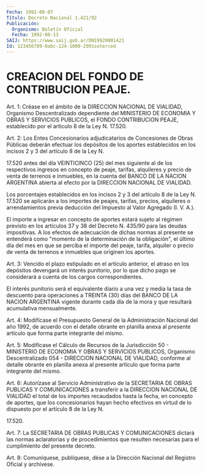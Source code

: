 ```yaml
---
Fecha: 1992-08-07
Título: Decreto Nacional 1.421/92
Publicación:
  Organismo: Boletín Oficial
  Fecha: 1992-08-13
SAIJ: https://www.saij.gob.ar/DN19920001421
Id: 123456789-0abc-124-1000-2991soterced
---
```

# CREACION DEL FONDO DE CONTRIBUCION PEAJE.

<a id="1"></a>
Art.  1:  Créase  en  el  ámbito  de  la DIRECCION NACIONAL DE VIALIDAD, Organismo Descentralizado dependiente  del  MINISTERIO DE ECONOMIA  Y  OBRAS  Y  SERVICIOS  PUBLICOS,  el  FONDO CONTRIBUCION PEAJE,  establecido  por  el  articulo  8  de  la  Ley  N.  17.520.

<a id="2"></a>
Art. 2: Los Entes Concesionarios adjudicatarios de Concesiones de Obras  Públicas  deberán  efectuar  los depósitos de los aportes establecidos en los incisos 2 y 3 del artículo  8  de  la Ley N.

17.520 antes del día VEINTICINCO (25) del mes siguiente al  de  los respectivos ingresos  en  concepto  de peaje, tarifas, alquileres y precio de venta de terrenos e inmuebles,  en la cuenta del BANCO DE LA NACION ARGENTINA abierta al efecto por la  DIRECCION NACIONAL DE VIALIDAD.

Los porcentajes establecidos en los incisos 2  y  3 del artículo 8 de  la  Ley  N.  17.520  se  aplicarán  a  los  importes de peajes, tarifas, precios, alquileres o arrendamientos previa  deducción del Impuesto al Valor Agregado (I. V. A.).

El  importe  a  ingresar  en concepto de aportes estará sujeto  al régimen previsto en los artículos  37  y  38  del Decreto N. 435/90 para las deudas impositivas. A los efectos de adecuación  de dichas normas  al  presente se entenderá como "momento de la determinación de la obligación",  el  último  día  del  mes  en que se perciba el importe del peaje, tarifa, alquiler o precio de  venta  de terrenos e inmuebles que originen los aportes.

<a id="3"></a>
Art. 3: Vencido el plazo estipulado en el artículo anterior, el atraso  en los depósitos devengará un interés punitorio, por lo que dicho pago se  considerará a cuenta de los cargos correspondientes.

El interés punitorio  será el equivalente diario a una vez y media la tasa de descuento para  operaciones  a  TREINTA  (30)  días  del BANCO DE LA NACION ARGENTINA vigente durante cada día de la mora  y que resultará acumulativa mensualmente.

<a id="4"></a>
Art. 4: Modifícase el Presupuesto General de la Administración Nacional  del  año  1992,  de  acuerdo  con  el  detalle obrante en planilla anexa al presente artículo que forma parte  integrante del mismo.

<a id="5"></a>
Art. 5: Modifícase el Cálculo de Recursos de la Jurisdicción 50 - MINISTERIO  DE  ECONOMIA  Y OBRAS Y SERVICIOS PUBLICOS, Organismo Descentralizado 054 - DIRECCION  NACIONAL  DE VIALIDAD, conforme al detalle obrante en planilla anexa al presente  artículo  que  forma parte integrante del mismo.

<a id="6"></a>
Art. 6: Autorízase al Servicio Administrativo de la SECRETARIA DE OBRAS  PUBLICAS  Y  COMUNICACIONES  a  transferir a la DIRECCION NACIONAL DE VIALIDAD el total de los importes  recaudados  hasta la fecha,  en concepto de aportes, que los concesionarios hayan  hecho efectivos  en virtud de lo dispuesto por el artículo 8 de la Ley N.

17.520.

<a id="7"></a>
Art.  7:  La  SECRETARIA  DE  OBRAS  PUBLICAS Y COMUNICACIONES dictará  las normas aclaratorias y de procedimientos  que  resulten necesarias para el cumplimiento del presente decreto.

<a id="8"></a>
Art. 8: Comuníquese, publíquese, dése a la Dirección Nacional del Registro Oficial y archívese.